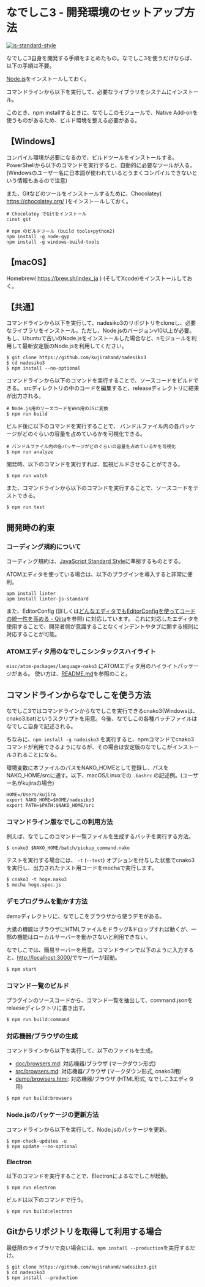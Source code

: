 # なでしこ3 - 開発環境のセットアップ方法

[![js-standard-style](https://cdn.rawgit.com/feross/standard/master/badge.svg)](https://standardjs.com/)

なでしこ3自身を開発する手順をまとめたもの。なでしこ3を使うだけならば、以下の手順は不要。

[Node.js](https://nodejs.org/ja/)をインストールしておく。

コマンドラインから以下を実行して、必要なライブラリをシステムにインストール。

このとき、npm installするときに、なでしこのモジュールで、Native Add-onを使うものがあるため、ビルド環境を整える必要がある。

## 【Windows】

コンパイル環境が必要になるので、ビルドツールをインストールする。PowerShellから以下のコマンドを実行すると、自動的に必要なツールが入る。(Windowsのユーザー名に日本語が使われているとうまくコンパイルできないという情報もあるので注意)

また、Gitなどのツールをインストールするために、Chocolatey( https://chocolatey.org/ )をインストールしておく。

```
# Chocolatey でGitをインストール
cinst git

# npm のビルドツール (build tools+python2)
npm install -g node-gyp
npm install -g windows-build-tools
```

## 【macOS】

Homebrew( https://brew.sh/index_ja ) (そしてXcode)をインストールしておく。

## 【共通】

コマンドラインから以下を実行して、nadesiko3のリポジトリをcloneし、必要なライブラリをインストール。ただし、Node.jsのバージョンv10以上が必要。もし、Ubuntuで古いのNode.jsをインストールした場合など、nモジュールを利用して最新安定版のNode.jsを利用してください。


```
$ git clone https://github.com/kujirahand/nadesiko3
$ cd nadesiko3
$ npm install --no-optional
```

コマンドラインから以下のコマンドを実行することで、ソースコードをビルドできる。
srcディレクトリの中のコードを編集すると、releaseディレクトリに結果が出力される。

```
# Node.js用のソースコードをWeb用のJSに変換
$ npm run build
```

ビルド後に以下のコマンドを実行することで、 バンドルファイル内の各パッケージがどのぐらいの容量を占めているかを可視化できる。

```
# バンドルファイル内の各パッケージがどのぐらいの容量を占めているかを可視化
$ npm run analyze
```

開発時、以下のコマンドを実行すれば、監視ビルドさせることができる。

```
$ npm run watch
```


また、コマンドラインから以下のコマンドを実行することで、ソースコードをテストできる。

```
$ npm run test
```

## 開発時の約束

### コーディング規約について

コーディング規約は、[JavaScript Standard Style](https://standardjs.com/)に準拠するものとする。

ATOMエディタを使っている場合は、以下のプラグインを導入すると非常に便利。

```
apm install linter
apm install linter-js-standard
```

また、EditorConfig (詳しくは[どんなエディタでもEditorConfigを使ってコードの統一性を高める - Qiita](https://qiita.com/naru0504/items/82f09881abaf3f4dc171)を参照) に対応しています。
これに対応したエディタを使用することで、開発者側が意識することなくインデントやタブに関する規則に対応することが可能。

### ATOMエディタ用のなでしこシンタックスハイライト

``misc/atom-packages/language-nako3`` にATOMエディタ用のハイライトパッケージがある。
使い方は、[README.md](../misc/atom-packages/language-nako3/README.md)を参照のこと。

## コマンドラインからなでしこを使う方法

なでしこ3ではコマンドラインからなでしこを実行できるcnako3(Windowsは、cnako3.bat)というスクリプトを用意。今後、なでしこの各種バッチファイルはなでしこ自身で記述される。

ちなみに、``npm install -g nadeisko3`` を実行すると、npmコマンドでcnako3コマンドが利用できるようになるが、その場合は安定版のなでしこがインストールされることになる。

環境変数に本ファイルのパスをNAKO_HOMEとして登録し、パスをNAKO_HOME/srcに通す。以下、macOS/Linuxでの `.bashrc` の記述例。(ユーザー名がkujiraの場合)

```
HOME=/Users/kujira
export NAKO_HOME=$HOME/nadesiko3
export PATH=$PATH:$NAKO_HOME/src
```

### コマンドライン版なでしこの利用方法

例えば、なでしこのコマンド一覧ファイルを生成するバッチを実行する方法。

```
$ cnako3 $NAKO_HOME/batch/pickup_command.nako
```

テストを実行する場合には、 `-t` (`--test`) オプションを付与した状態でcnako3を実行し、出力されたテスト用コードをmochaで実行します。

```
$ cnako3 -t hoge.nako3
$ mocha hoge.spec.js
```

### デモプログラムを動かす方法

demoディレクトリに、なでしこをブラウザから使うデモがある。

大抵の機能はブラウザにHTMLファイルをドラッグ&ドロップすれば動くが、一部の機能はローカルサーバーを動かさないと利用できない。

なでしこでは、簡易サーバーを用意。コマンドラインで以下のように入力すると、[http://localhost:3000/](http://localhost:3000/)でサーバーが起動。

```
$ npm start
```

### コマンド一覧のビルド

プラグインのソースコードから、コマンド一覧を抽出して、command.jsonをrelaeseディレクトリに書き出す。

```
$ npm run build:command
```
### 対応機器/ブラウザの生成

コマンドラインから以下を実行して、以下のファイルを生成。
* [doc/browsers.md](browsers.md): 対応機器/ブラウザ (マークダウン形式)
* [src/browsers.md](../src/browsers.md): 対応機器/ブラウザ (マークダウン形式, cnako3用)
* [demo/browsers.html](../demo/browsers.html): 対応機器/ブラウザ (HTML形式, なでしこ3エディタ用)

```
$ npm run build:browsers
```

### Node.jsのパッケージの更新方法

コマンドラインから以下を実行して、Node.jsのパッケージを更新。

```
$ npm-check-updates -u
$ npm update --no-optional
```

### Electron

以下のコマンドを実行することで、Electronによるなでしこが起動。

```
$ npm run electron
```

ビルドは以下のコマンドで行う。

```
$ npm run build:electron
```

## Gitからリポジトリを取得して利用する場合

最低限のライブラリで良い場合には、``npm install --production``を実行するだけ。

```
$ git clone https://github.com/kujirahand/nadesiko3.git
$ cd nadesiko3
$ npm install --production
```
